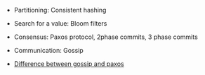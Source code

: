 - Partitioning: Consistent hashing
- Search for a value: Bloom filters
- Consensus: Paxos protocol, 2phase commits, 3 phase commits
- Communication: Gossip


- [Difference between gossip and paxos](https://qr.ae/pNykTK)

